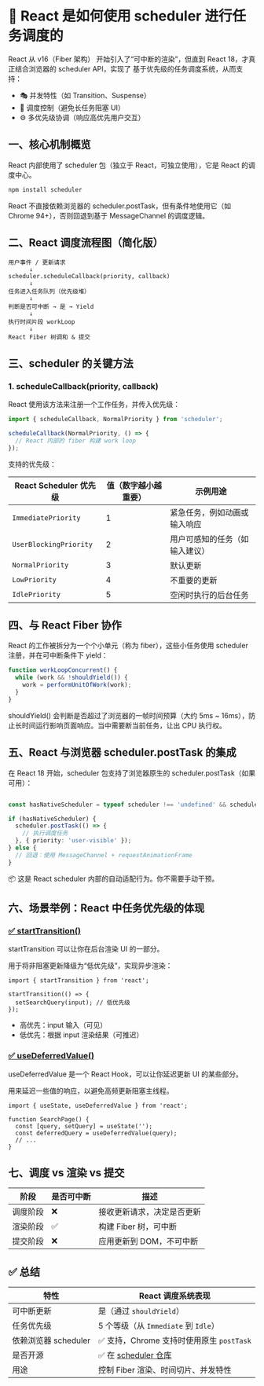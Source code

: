 # 🧩 React 是如何使用 scheduler 进行任务调度的

React 从 v16（Fiber 架构） 开始引入了“可中断的渲染”，但直到 React 18，才真正结合浏览器的 scheduler API，实现了 基于优先级的任务调度系统，从而支持：

- 🎭 并发特性（如 Transition、Suspense）
- 🧠 调度控制（避免长任务阻塞 UI）
- ⚙️ 多优先级协调（响应高优先用户交互）

## 一、核心机制概览

React 内部使用了 scheduler 包（独立于 React，可独立使用），它是 React 的调度中心。

```bash
npm install scheduler
```

React 不直接依赖浏览器的 scheduler.postTask，但有条件地使用它（如 Chrome 94+），否则回退到基于 MessageChannel 的调度逻辑。

## 二、React 调度流程图（简化版）

```text
用户事件 / 更新请求
      ↓
scheduler.scheduleCallback(priority, callback)
      ↓
任务进入任务队列（优先级堆）
      ↓
判断是否可中断 → 是 → Yield
      ↓
执行时间片段 workLoop
      ↓
React Fiber 树调和 & 提交
```

## 三、scheduler 的关键方法

### 1. scheduleCallback(priority, callback)

React 使用该方法来注册一个工作任务，并传入优先级：

```ts
import { scheduleCallback, NormalPriority } from 'scheduler';

scheduleCallback(NormalPriority, () => {
  // React 内部的 fiber 构建 work loop
});
```

支持的优先级：

| React Scheduler 优先级    | 值（数字越小越重要） | 示例用途            |
| ---------------------- | ---------- | --------------- |
| `ImmediatePriority`    | 1          | 紧急任务，例如动画或输入响应  |
| `UserBlockingPriority` | 2          | 用户可感知的任务（如输入建议） |
| `NormalPriority`       | 3          | 默认更新            |
| `LowPriority`          | 4          | 不重要的更新          |
| `IdlePriority`         | 5          | 空闲时执行的后台任务      |

## 四、与 React Fiber 协作

React 的工作被拆分为一个个小单元（称为 fiber），这些小任务使用 scheduler 注册，并在可中断条件下 yield：

```ts
function workLoopConcurrent() {
  while (work && !shouldYield()) {
    work = performUnitOfWork(work);
  }
}
```

shouldYield() 会判断是否超过了浏览器的一帧时间预算（大约 5ms ~ 16ms），防止长时间运行影响页面响应。当中需要断当前任务，让出 CPU 执行权。

## 五、React 与浏览器 scheduler.postTask 的集成

在 React 18 开始，scheduler 包支持了浏览器原生的 scheduler.postTask（如果可用）：

```ts

const hasNativeScheduler = typeof scheduler !== 'undefined' && scheduler.postTask;

if (hasNativeScheduler) {
  scheduler.postTask(() => {
    // 执行调度任务
  }, { priority: 'user-visible' });
} else {
  // 回退：使用 MessageChannel + requestAnimationFrame
}

```

📦 这是 React scheduler 内部的自动适配行为。你不需要手动干预。

## 六、场景举例：React 中任务优先级的体现

### [✅ startTransition()](https://zh-hans.react.dev/reference/react/startTransition)

startTransition 可以让你在后台渲染 UI 的一部分。

用于将非阻塞更新降级为“低优先级”，实现异步渲染：

```tsx
import { startTransition } from 'react';

startTransition(() => {
  setSearchQuery(input); // 低优先级
});

```

- 高优先：input 输入（可见）
- 低优先：根据 input 渲染结果（可推迟）

### [✅ useDeferredValue()](https://zh-hans.react.dev/reference/react/useDeferredValue)

useDeferredValue 是一个 React Hook，可以让你延迟更新 UI 的某些部分。

用来延迟一些值的响应，以避免高频更新阻塞主线程。

```tsx
import { useState, useDeferredValue } from 'react';

function SearchPage() {
  const [query, setQuery] = useState('');
  const deferredQuery = useDeferredValue(query);
  // ...
}
```

## 七、调度 vs 渲染 vs 提交

| 阶段   | 是否可中断 | 描述             |
| ---- | ----- | -------------- |
| 调度阶段 | ❌     | 接收更新请求，决定是否更新  |
| 渲染阶段 | ✅     | 构建 Fiber 树，可中断 |
| 提交阶段 | ❌     | 应用更新到 DOM，不可中断 |

## ✅ 总结

| 特性              | React 调度系统表现                                                                       |
| --------------- | ---------------------------------------------------------------------------------- |
| 可中断更新           | 是（通过 `shouldYield`）                                                                |
| 任务优先级           | 5 个等级（从 `Immediate` 到 `Idle`）                                                      |
| 依赖浏览器 scheduler | ✅ 支持，Chrome 支持时使用原生 `postTask`                                                     |
| 是否开源            | ✅ 在 [scheduler 仓库](https://github.com/facebook/react/tree/main/packages/scheduler) |
| 用途              | 控制 Fiber 渲染、时间切片、并发特性                                                              |
